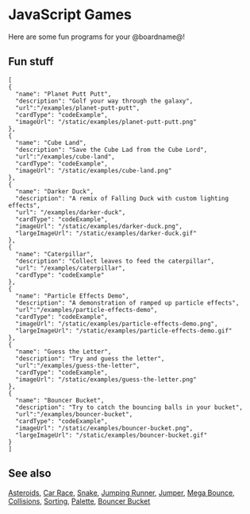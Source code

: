 # JavaScript Games

Here are some fun programs for your @boardname@!

## Fun stuff

```codecard
[
{
  "name": "Planet Putt Putt",
  "description": "Golf your way through the galaxy",
  "url":"/examples/planet-putt-putt",
  "cardType": "codeExample",
  "imageUrl": "/static/examples/planet-putt-putt.png"
},
{
  "name": "Cube Land",
  "description": "Save the Cube Lad from the Cube Lord",
  "url":"/examples/cube-land",
  "cardType": "codeExample",
  "imageUrl": "/static/examples/cube-land.png"
},
{
  "name": "Darker Duck",
  "description": "A remix of Falling Duck with custom lighting effects",
  "url": "/examples/darker-duck",
  "cardType": "codeExample",
  "imageUrl": "/static/examples/darker-duck.png",
  "largeImageUrl": "/static/examples/darker-duck.gif"
},
{
  "name": "Caterpillar",
  "description": "Collect leaves to feed the caterpillar",
  "url": "/examples/caterpillar",
  "cardType": "codeExample"
},
{
  "name": "Particle Effects Demo",
  "description": "A demonstration of ramped up particle effects",
  "url":"/examples/particle-effects-demo",
  "cardType": "codeExample",
  "imageUrl": "/static/examples/particle-effects-demo.png",
  "largeImageUrl": "/static/examples/particle-effects-demo.gif"
},
{
  "name": "Guess the Letter",
  "description": "Try and guess the letter",
  "url":"/examples/guess-the-letter",
  "cardType": "codeExample",
  "imageUrl": "/static/examples/guess-the-letter.png"
},
{
  "name": "Bouncer Bucket",
  "description": "Try to catch the bouncing balls in your bucket",
  "url":"/examples/bouncer-bucket",
  "cardType": "codeExample",
  "imageUrl": "/static/examples/bouncer-bucket.png",
  "largeImageUrl": "/static/examples/bouncer-bucket.gif"
}
]
```

## See also

[Asteroids](/examples/asteroids),
[Car Race](/examples/car-race),
[Snake](/examples/snake),
[Jumping Runner](/examples/runner),
[Jumper](/examples/jumper),
[Mega Bounce](/examples/mega-bounce),
[Collisions](/examples/collisions),
[Sorting](/examples/sorting),
[Palette](/examples/palette),
[Bouncer Bucket](/examples/bouncer-bucket)
